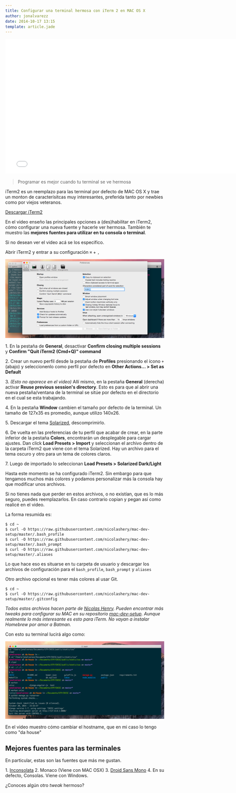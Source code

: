 ```yaml
---
title: Configurar una terminal hermosa con iTerm 2 en MAC OS X
author: jonalvarezz
date: 2014-10-17 13:15
template: article.jade
---
```


<iframe width="760" height="428" src="//www.youtube.com/embed/v1S5J39-93I?rel=0&amp;showinfo=0" frameborder="0" allowfullscreen></iframe>

> Programar es mejor cuando tu terminal se ve hermosa

iTerm2 es un reemplazo para las terminal por defecto de MAC OS X y trae un monton de caracterísitcas muy interesantes, preferida tanto por newbies como por viejos veteranos.

[Descargar iTerm2](http://iterm2.com)

En el video enseño las principales opciones a (des)habilitar en iTerm2, cómo configurar una nueva fuente y hacerle ver hermosa. También te muestro las **mejores fuentes para utilizar en tu consola o terminal**.

Si no desean ver el video acá se los especifico.

Abrir iTerm2 y entrar a su configuración `⌘` + `,`

![Preferencias de iTerm2](Preferencias_de_iterm2.png)

1\. En la pestaña de **General**, desactivar **Confirm closing multiple sessions** y **Confirm "Quit iTerm2 (Cmd+Q)" command**

2\. Crear un nuevo perfil desde la pestaña de **Profiles** presionando el ícono `+` (abajo) y seleccionenlo como perfil por defecto en **Other Actions... > Set as Default** 

3\. *(Esto no aparece en el video)* Allí mismo, en la pestaña **General** (derecha) activar **Reuse previous session's directory**. Esto es para que al abrir una nueva pestaña/ventana de la terminal se sitúe por defecto en el directorio en el cual se esta trabajando.

4\. En la pestaña **Window** cambien el tamaño por defecto de la terminal. Un tamaño de 127x35 es promedio, aunque utilizo 140x26.

5\. Descargar el tema [Solarized](http://ethanschoonover.com/solarized), descomprimirlo.

6\. De vuelta en las preferencias de tu perfil que acabar de crear, en la parte inferior de la pestaña **Colors**, encontrarán un desplegable para cargar ajustes. Dan click **Load Presets > Import** y seleccionan el archivo dentro de la carpeta iTerm2 que viene con el tema Solarized. Hay un archivo para el tema oscuro y otro para un tema de colores claros.

7\. Luego de importado lo seleccionan **Load Presets > Solarized Dark/Light**

Hasta este momento se ha configurado iTerm2. Sin embargo para que tengamos muchos más colores y podamos personalizar más la consola hay que modificar unos archivos.

Si no tienes nada que perder en estos archivos, o no existían, que es lo más seguro, puedes reemplazarlos. En caso contrario copian y pegan así como realicé en el video.

La forma resumida es:

	$ cd ~
	$ curl -O https://raw.githubusercontent.com/nicolashery/mac-dev-setup/master/.bash_profile
	$ curl -O https://raw.githubusercontent.com/nicolashery/mac-dev-setup/master/.bash_prompt
	$ curl -O https://raw.githubusercontent.com/nicolashery/mac-dev-setup/master/.aliases

Lo que hace eso es situarse en tu carpeta de usuario y descargar los archivos de configuración para el `bash_profile`, `bash_prompt` y `aliases`

Otro archivo opcional es tener más colores al usar Git.

	$ cd ~
	$ curl -O https://raw.githubusercontent.com/nicolashery/mac-dev-setup/master/.gitconfig

*Todos estos archivos hacen parte de [Nicolas Henry](https://github.com/nicolashery). Pueden encontrar más tweaks para configurar su MAC en su repositorio [mac-dev-setup](https://github.com/nicolashery/mac-dev-setup). Aunque realmente lo más interesante es esto para iTerm. No vayan a instalar Homebrew por amor a Batman.*

Con esto su terminal lucirá algo como:

![iTerm2 configurado y hermoso](Captura_de_pantalla_2014_10_21_a_las_1_26_21_a_m_.png)

En el video muestro cómo cambiar el hostname, que en mi caso lo tengo como "da house"

## Mejores fuentes para las terminales

En particular, estas son las fuentes que más me gustan.

1\. [Inconsolata](http://www.google.com/fonts/specimen/Inconsolata)
2\. Monaco (Viene con MAC OSX)
3\. [Droid Sans Mono](http://www.google.com/fonts/specimen/Droid+Sans+Mono)
4\. En su defecto, Consolas. Viene con Windows.

¿Conoces algún otro *tweak* hermoso?

